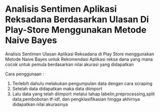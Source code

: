 # Analisis Sentimen Aplikasi Reksadana Berdasarkan Ulasan Di Play-Store Menggunakan Metode Naive Bayes


Analisis Sentimen Ulasan Aplikasi Reksadana di Play Store menggunakan Metode Naive Bayes untuk Rekomendasi Aplikasi reksa dana yang mana cocok untuk pemula berdasarkan nilai akurasi yang didapatkan

Cara penggunaan :
1. Terlebih dahulu melakukan pengumpulan data dengan cara scraping
2. Setelah data didapatkan maka data diimport
3. Lalu data yang telah diimport melalui tahap labelin,preprocessing,split data,pembobotan tf-idf, dan pengklasifikasian hingga akhirnya didapatkan nilai akurasinya
